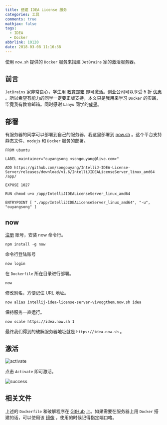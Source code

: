```yaml
---
title: 搭建 IDEA License 服务
categories: 工具
comments: true
mathjax: false
tags:
  - IDEA
  - Docker
abbrlink: 10120
date: 2018-03-08 11:16:38
---
```


使用 `now.sh` 提供的 `Docker` 服务来搭建 `JetBrains` 家的激活服务器。

<!--more-->

## 前言

`JetBrains` 家非常良心，学生用 [教育邮箱](https://www.jetbrains.com/zh/student/) 即可激活。创业公司可以享受 5 折 [优惠](https://www.jetbrains.com/shop/eform/startup) 。所以希望有能力的同学一定要正版支持，本文只是我用来学习 `Docker` 的实践，毕竟我有教育邮箱。同时感谢 `Lanyu` 同学的[成果](http://blog.lanyus.com/archives/174.html)。

## 部署

有服务器的同学可以部署到自己的服务器，我这里部署到 [now.sh](https://zeit.co/now) 。这个平台支持静态文件、`nodejs` 和 `Docker` 服务的部署。

```docker
FROM ubuntu

LABEL maintainer="ouyangsong <songouyang@live.com>"

ADD https://github.com/songouyang/IntelliJ-IDEA-License-Server/releases/download/v1.6/IntelliJIDEALicenseServer_linux_amd64 /app/

EXPOSE 1027

RUN chmod u+x /app/IntelliJIDEALicenseServer_linux_amd64

ENTRYPOINT [ "./app/IntelliJIDEALicenseServer_linux_amd64", "-u", "ouyangsong" ]
```

## now

[注册](https://zeit.co/login) 账号，安装 now 命令行。

```shell
npm install -g now
```

命令行登陆账号

```shell
now login
```

在 `Dockerfile` 所在目录进行部署。

```shell
now
```

修改别名，方便记住 URL 地址。

```
now alias intellij-idea-license-server-vivoqgthem.now.sh idea
```

保持服务一直运行。

```shell
now scale https://idea.now.sh 1
```

最终我们得到的破解服务器地址就是 `https://idea.now.sh` 。

## 激活

![activate](activate.png "激活服务器地址")

点击 `Activate` 即可激活。

![success](success.png "激活完成")

## 相关文件

上述的 `Dockerfile` 和破解程序在 [GitHub](https://github.com/songouyang/IntelliJ-IDEA-License-Server) 上。如果需要在服务器上用 `Docker` 搭建的话，可以使用该 [镜像](https://hub.docker.com/r/ouyangsong/intellij-idea-license-server/) ，使用的时候记得指定端口咯。